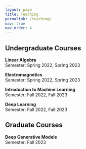```yaml
---
layout: page
title: Teaching
permalink: /teaching/
nav: true
nav_order: 4
---
```


## Undergraduate Courses

**Linear Algebra** <br>
Semester: Spring 2022, Spring 2023<br>

**Electromagnetics** <br>
Semester: Spring 2022, Spring 2023<br>

**Introduction to Machine Learning** <br>
Semester: Fall 2022, Fall 2023<br>

**Deep Learning** <br>
Semester: Fall 2022, Fall 2023<br>

## Graduate Courses

**Deep Generative Models** <br>
Semester: Fall 2023
